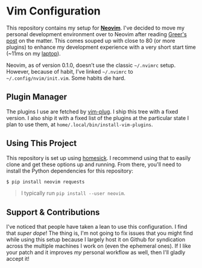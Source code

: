 # Vim Configuration

This repository contains my setup for **[Neovim][]**. I've decided to move my
personal development environment over to Neovim after reading [Greer's post][1]
on the matter. This comes souped up with close to 80 (or more plugins) to
enhance my development experience with a very short start time (~11ms on my
[laptop][]).

Neovim, as of version 0.1.0, doesn’t use the classic `~/.nvimrc` setup. However,
because of habit, I’ve linked `~/.nvimrc` to `~/.config/nvim/init.vim`. Some
habits die hard.

## Plugin Manager

The plugins I use are fetched by [vim-plug][]. I ship this tree with a fixed
version. I also ship it with a fixed list of the plugins at the particular state
I plan to use them, at `home/.local/bin/install-vim-plugins`.

## Using This Project
This repository is set up using [homesick][]. I recommend using that to easily
clone and get these options up and running. From there, you'll need to install
the Python dependencies for this repository:

```bash
$ pip install neovim requests
```
> I typically run `pip install --user neovim`.

## Support &amp; Contributions

I've noticed that people have taken a lean to use this configuration. I find
that *super dope*! The thing is, I'm not going to fix issues that you might find
while using this setup because I largely host it on Github for syndication
across the multiple machines I work on (even the ephemeral ones). If I like your
patch and it improves _my_ personal workflow as well, then I'll gladly accept
it!

[homesick]: https://github.com/technicalpickles/homesick
[laptop]: https://jacky.wtf/gear/#laptop
[neovim]: https://neovim.io
[vim-plug]: https://github.com/junegunn/vim-plug
[1]: http://geoff.greer.fm/2015/01/15/why-neovim-is-better-than-vim/

